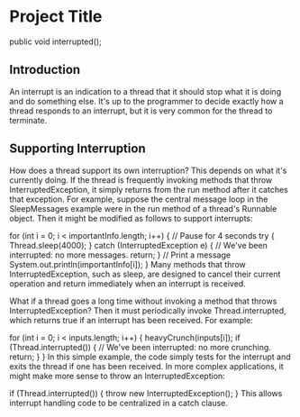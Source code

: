 # Project Title

public void interrupted();

## Introduction
An interrupt is an indication to a thread that it should stop what it is doing and do something else. It's up to the programmer to decide exactly how a thread responds to an interrupt, but it is very common for the thread to terminate.

## Supporting Interruption

How does a thread support its own interruption? This depends on what it's currently doing. If the thread is frequently invoking methods that throw InterruptedException, it simply returns from the run method after it catches that exception. For example, suppose the central message loop in the SleepMessages example were in the run method of a thread's Runnable object. Then it might be modified as follows to support interrupts:

for (int i = 0; i < importantInfo.length; i++) {
    // Pause for 4 seconds
    try {
        Thread.sleep(4000);
    } catch (InterruptedException e) {
        // We've been interrupted: no more messages.
        return;
    }
    // Print a message
    System.out.println(importantInfo[i]);
}
Many methods that throw InterruptedException, such as sleep, are designed to cancel their current operation and return immediately when an interrupt is received.

What if a thread goes a long time without invoking a method that throws InterruptedException? Then it must periodically invoke Thread.interrupted, which returns true if an interrupt has been received. For example:

for (int i = 0; i < inputs.length; i++) {
    heavyCrunch(inputs[i]);
    if (Thread.interrupted()) {
        // We've been interrupted: no more crunching.
        return;
    }
}
In this simple example, the code simply tests for the interrupt and exits the thread if one has been received. In more complex applications, it might make more sense to throw an InterruptedException:

if (Thread.interrupted()) {
    throw new InterruptedException();
}
This allows interrupt handling code to be centralized in a catch clause.
